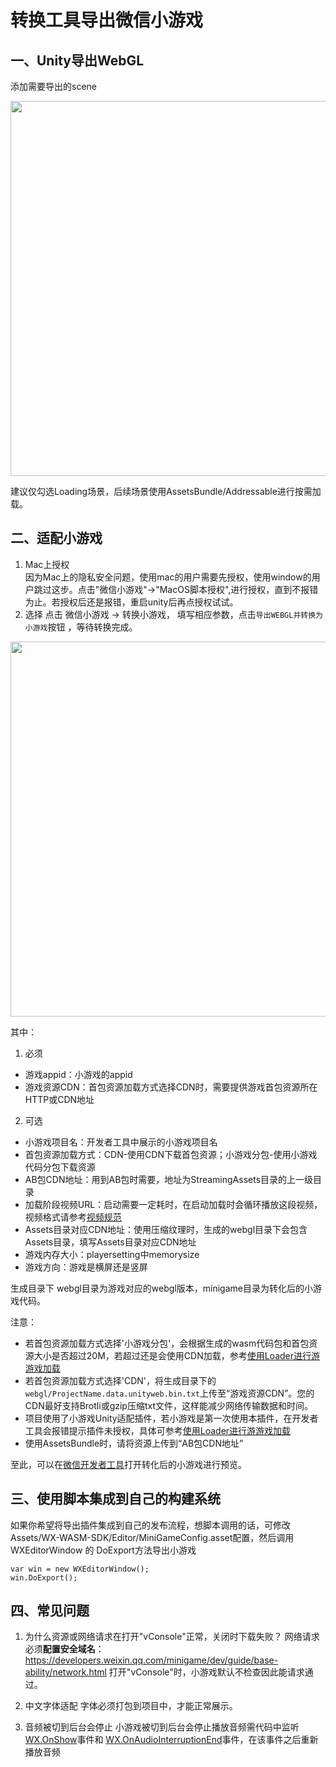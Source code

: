 # 转换工具导出微信小游戏

## 一、Unity导出WebGL

添加需要导出的scene
   
<image src='../image/scene.png' width="600"/>

建议仅勾选Loading场景，后续场景使用AssetsBundle/Addressable进行按需加载。


## 二、适配小游戏
1. Mac上授权  
因为Mac上的隐私安全问题，使用mac的用户需要先授权，使用window的用户跳过这步。点击"微信小游戏"->"MacOS脚本授权",进行授权，直到不报错为止。若授权后还是报错，重启unity后再点授权试试。
2. 选择 点击 微信小游戏 -> 转换小游戏， 填写相应参数，点击`导出WEBGL并转换为小游戏`按钮 ，等待转换完成。

<image src='../image/export.png' width="600"/>

其中：
1. 必须
- 游戏appid：小游戏的appid
- 游戏资源CDN：首包资源加载方式选择CDN时，需要提供游戏首包资源所在HTTP或CDN地址
2. 可选
- 小游戏项目名：开发者工具中展示的小游戏项目名
- 首包资源加载方式：CDN-使用CDN下载首包资源；小游戏分包-使用小游戏代码分包下载资源
- AB包CDN地址：用到AB包时需要，地址为StreamingAssets目录的上一级目录
- 加载阶段视频URL：启动需要一定耗时，在启动加载时会循环播放这段视频，视频格式请参考[视频规范](video.md)
- Assets目录对应CDN地址：使用压缩纹理时，生成的webgl目录下会包含Assets目录，填写Assets目录对应CDN地址
- 游戏内存大小：playersetting中memorysize
- 游戏方向：游戏是横屏还是竖屏

生成目录下 webgl目录为游戏对应的webgl版本，minigame目录为转化后的小游戏代码。

注意：
* 若首包资源加载方式选择'小游戏分包'，会根据生成的wasm代码包和首包资源大小是否超过20M，若超过还是会使用CDN加载，参考[使用Loader进行游游戏加载](UsingLoader.md)
* 若首包资源加载方式选择'CDN'，将生成目录下的`webgl/ProjectName.data.unityweb.bin.txt`上传至“游戏资源CDN”。您的CDN最好支持Brotli或gzip压缩txt文件，这样能减少网络传输数据和时间。
* 项目使用了小游戏Unity适配插件，若小游戏是第一次使用本插件，在开发者工具会报错提示插件未授权，具体可参考[使用Loader进行游游戏加载](UsingLoader.md)
* 使用AssetsBundle时，请将资源上传到“AB包CDN地址”

至此，可以在[微信开发者工具](https://developers.weixin.qq.com/miniprogram/dev/devtools/download.html)打开转化后的小游戏进行预览。
 
## 三、使用脚本集成到自己的构建系统
如果你希望将导出插件集成到自己的发布流程，想脚本调用的话，可修改 Assets/WX-WASM-SDK/Editor/MiniGameConfig.asset配置，然后调用WXEditorWindow 的 DoExport方法导出小游戏   
 ```
 var win = new WXEditorWindow();
 win.DoExport();
 ```

## 四、常见问题
1. 为什么资源或网络请求在打开"vConsole"正常，关闭时下载失败？
网络请求必须**配置安全域名**：https://developers.weixin.qq.com/minigame/dev/guide/base-ability/network.html
打开"vConsole"时，小游戏默认不检查因此能请求通过。

2. 中文字体适配
字体必须打包到项目中，才能正常展示。

3. 音频被切到后台会停止
小游戏被切到后台会停止播放音频需代码中监听 [WX.OnShow](https://developers.weixin.qq.com/minigame/dev/api/base/app/life-cycle/wx.onShow.html)事件和 [WX.OnAudioInterruptionEnd](https://developers.weixin.qq.com/minigame/dev/api/base/app/app-event/wx.onAudioInterruptionEnd.html)事件，在该事件之后重新播放音频
